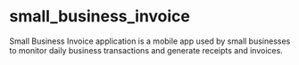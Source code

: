 # small_business_invoice
Small Business Invoice application is a mobile app used by small businesses to monitor daily business transactions and generate receipts and invoices.

